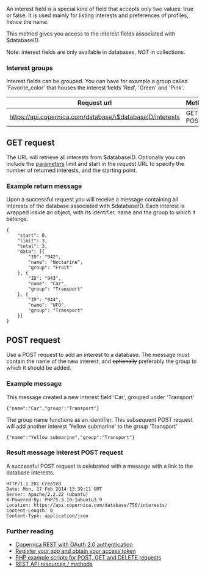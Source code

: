 An interest field is a special kind of field that accepts only two
values: true or false. It is used mainly for listing interests and
preferences of profiles, hence the name.

This method gives you access to the interest fields associated with
\$databaseID.

Note: interest fields are only available in databases, *NOT* in
collections.

### Interest groups

Interest fields can be grouped. You can have for example a group called
'Favorite\_color' that houses the interest fields 'Red', 'Green' and
'Pink'.

| Request url | Methods | Parameters |
| --- | --- | --- |
| https://api.copernica.com/database/\$databaseID/interests | GET, POST | limit, start |

GET request
-----------

The URL will retrieve all interests from \$databaseID. Optionally you
can include the
[parameters](./rest-api-parameters.md)
limit and start in the request URL to specify the number of returned
interests, and the starting point.

### Example return message

Upon a successful request you will receive a message containing all
interests of the database associated with \$databaseID. Each interest is
wrapped inside an object, with its identifier, name and the group to
which it belongs.

~~~~ {.language-javascript}
{
    "start": 0,
    "limit": 3,
    "total": 3,
    "data": [{
        "ID": "942",
        "name": "Nectarine",
        "group": "Fruit"
    }, {
        "ID": "943",
        "name": "Car",
        "group": "Transport"
    }, {
        "ID": "944",
        "name": "UFO",
        "group": "Transport"
    }]
}
~~~~

POST request
------------

Use a POST request to add an interest to a database. The message must
contain the name of the new interest, and ~~optionally~~ preferably the
group to which it should be added.

### Example message

This message created a new interest field 'Car', grouped under
'Transport'

~~~~ {.language-javascript}
{"name":"Car","group":"Transport"}
~~~~

The group name functions as an identifier. This subsequent POST request
will add another interest 'Yellow submarine' to the group 'Transport'

~~~~ {.language-javascript}
{"name":"Yellow submarine","group":"Transport"}
~~~~

### Result message interest POST request

A successful POST request is celebrated with a message with a link to
the database interests.

~~~~ {.language-javascript}
HTTP/1.1 201 Created
Date: Mon, 17 Feb 2014 13:39:11 GMT
Server: Apache/2.2.22 (Ubuntu)
X-Powered-By: PHP/5.3.10-1ubuntu3.9
Location: https://api.copernica.com/database/756/interests/
Content-Length: 0
Content-Type: application/json
~~~~

### Further reading

-   [Copernica REST with OAuth 2.0
    authentication](./setting-up-copernica-rest-service.md)
-   [Register your app and obtain your access
    token](./register-your-app-on-copernica-com.md)
-   [PHP example scripts for POST, GET and DELETE requests](./example-get-post-and-delete-requests.md)
-   [REST API resources / methods](./the-copernica-rest-api.md)

